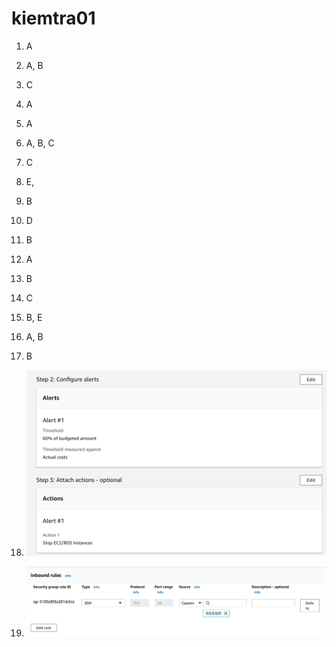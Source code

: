 # kiemtra01

1) A
2) A, B
3) C
4) A
5) A
6) A, B, C
7) C
8) E, 
9) B
10) D
11) B
12) A
13) B
14) C
15) B, E
16) A, B
17) B

1) ![alt](https://github.com/hieuvcaws/kiemtra01/blob/main/Screenshot%202022-09-12%20at%2020.37.38.png)
2) ![alt](https://github.com/hieuvcaws/kiemtra01/blob/main/Screenshot%202022-09-12%20at%2020.46.52.png)

